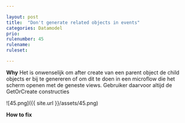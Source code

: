 ```yaml
---

layout: post
title:  "Don't generate related objects in events"
categories: Datamodel
prio: 
rulenumber: 45
rulename: 
ruleset: 

---
```


**Why**
Het is onwenselijk om after create van een parent object de child objects er bij te genereren of om dit te doen in een microflow die het scherm openen met de geneste views. Gebruiker daarvoor altijd de GetOrCreate constructies

![45.png]({{ site.url }}/assets/45.png)

**How to fix**
